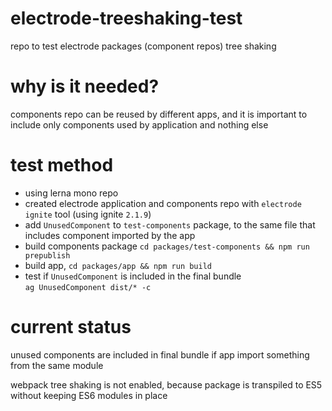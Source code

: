 # electrode-treeshaking-test
repo to test electrode packages (component repos) tree shaking


# why is it needed?

components repo can be reused by different apps, and it is important to include only components used by application and nothing else 

# test method 

- using lerna mono repo
- created electrode application and components repo with `electrode ignite` tool (using ignite `2.1.9`)
- add `UnusedComponent` to `test-components` package, to the same file that includes component imported by the app 
- build components package `cd packages/test-components && npm run prepublish` 
- build app, `cd packages/app && npm run build` 
- test if `UnusedComponent` is included in the final bundle  
`ag UnusedComponent dist/* -c`   

# current status 

unused components are included in final bundle if app import something from the same module

webpack tree shaking is not enabled, because package is transpiled to ES5 without keeping ES6 modules in place

